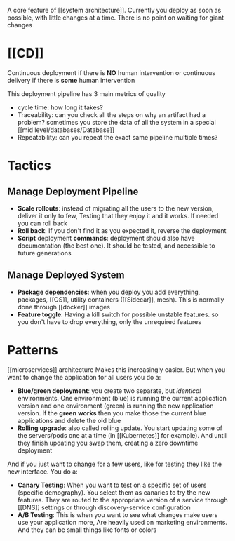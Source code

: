 A core feature of [[system architecture]]. Currently you deploy as soon as possible, with little changes at a time. There is no point on waiting for giant changes

# [[CD]]
Continuous deployment if there is **NO** human intervention or continuous delivery if there is **some** human intervention

This deployment pipeline has 3 main metrics of quality
- cycle time: how long it takes?
- Traceability: can you check all the steps on why an artifact had a problem? sometimes you store the data of all the system in a special [[mid level/databases/Database]] 
- Repeatability: can you repeat the exact same pipeline multiple times?

# Tactics

## Manage Deployment Pipeline

- **Scale rollouts**: instead of migrating all the users to the new version, deliver it only to few, Testing that they enjoy it and it works. If needed you can roll back
- **Roll back**: If you don't find it as you expected it, reverse the deployment
- **Script** deployment **commands**: deployment should also have documentation (the best one). It should be tested, and accessible to future generations 

## Manage Deployed System

- **Package dependencies**: when you deploy you add everything, packages, [[OS]], utility containers ([[Sidecar]], mesh). This is normally done through [[docker]] images
- **Feature toggle**: Having a kill switch for possible unstable features. so you don't have to drop everything, only the unrequired features
# Patterns

[[microservices]] architecture Makes this increasingly easier.
But when you want to change the application for all users you do a:
- **Blue/green deployment**: you create two separate, but *identical* environments. One environment (blue) is running the current application version and one environment (green) is running the new application version. If the **green works** then you make those the current blue applications and delete the old blue 
- **Rolling upgrade**: also called rolling update. You start updating some of the servers/pods one at a time (in [[Kubernetes]] for example). And until they finish updating you swap them, creating a zero downtime deployment

And if you just want to change for a few users, like for testing they like the new interface. You do a:
- **Canary Testing**: When you want to test on a specific set of users (specific demography). You select them as canaries to try the new features. They are routed to the appropriate version of a service through [[DNS]] settings or through discovery-service configuration
- **A/B Testing**: This is when you want to see what changes make users use your application more, Are heavily used on marketing environments. And they can be small things like fonts or colors
